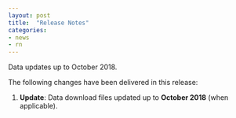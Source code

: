 ```yaml
---
layout: post
title:  "Release Notes"
categories:
- news
- rn
---
```


Data updates up to October 2018.

The following changes have been delivered in this release:

1. **Update**: Data download files updated up to **October 2018** (when applicable).